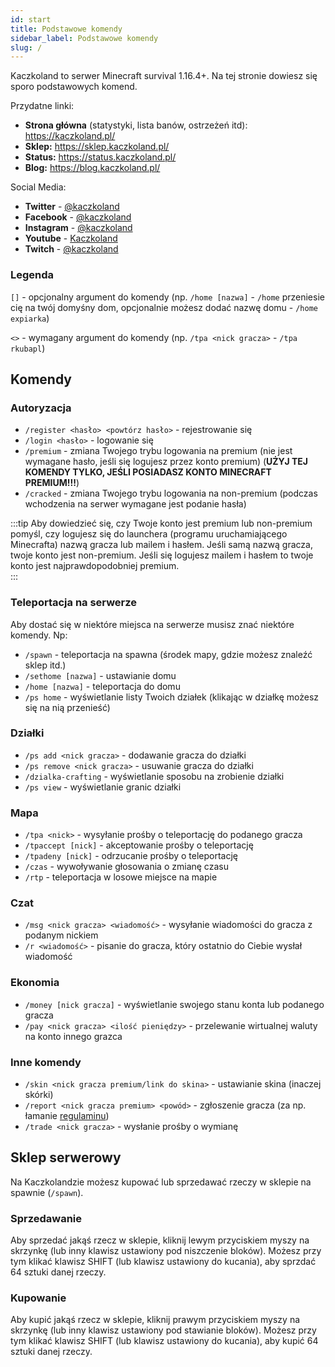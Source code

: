 ```yaml
---
id: start
title: Podstawowe komendy
sidebar_label: Podstawowe komendy
slug: /
---
```

Kaczkoland to serwer Minecraft survival 1.16.4+. Na tej stronie dowiesz się sporo podstawowych komend.

Przydatne linki:
- **Strona główna** (statystyki, lista banów, ostrzeżeń itd): https://kaczkoland.pl/
- **Sklep:** https://sklep.kaczkoland.pl/
- **Status:** https://status.kaczkoland.pl/
- **Blog:** https://blog.kaczkoland.pl/


Social Media:
- **Twitter** - [@kaczkoland](https://twitter.com/kaczkoland)
- **Facebook** - [@kaczkoland](https://fb.com/kaczkoland)
- **Instagram** - [@kaczkoland](https://instagram.com/kaczkoland)
- **Youtube** - [Kaczkoland](https://kaczkoland.pl/youtube)
- **Twitch** - [@kaczkoland](https://twitch.tv/kaczkoland)
### Legenda
`[]` - opcjonalny argument do komendy (np. `/home [nazwa]` - `/home` przeniesie cię na twój domyśny dom, opcjonalnie możesz dodać nazwę domu - `/home expiarka`)

`<>` - wymagany argument do komendy (np. `/tpa <nick gracza>` - `/tpa rkubapl`)

## Komendy
### Autoryzacja
- `/register <hasło> <powtórz hasło>` - rejestrowanie się 
- `/login <hasło>` - logowanie się 
- `/premium` - zmiana Twojego trybu logowania na premium (nie jest wymagane hasło, jeśli się logujesz przez konto premium) (**UŻYJ TEJ KOMENDY TYLKO, JEŚLI POSIADASZ KONTO MINECRAFT PREMIUM!!!**)
- `/cracked` - zmiana Twojego trybu logowania na non-premium (podczas wchodzenia na serwer wymagane jest podanie hasła)

:::tip
  Aby dowiedzieć się, czy Twoje konto jest premium lub non-premium pomyśl, czy logujesz się do launchera (programu uruchamiającego Minecrafta) nazwą gracza lub mailem i hasłem. Jeśli samą nazwą gracza, twoje konto jest non-premium. Jeśli się logujesz mailem i hasłem to twoje konto jest najprawdopodobniej premium.  
:::
### Teleportacja na serwerze
Aby dostać się w niektóre miejsca na serwerze musisz znać niektóre komendy. Np:

- `/spawn` - teleportacja na spawna (środek mapy, gdzie możesz znaleźć sklep itd.)
- `/sethome [nazwa]` - ustawianie domu
- `/home [nazwa]` - teleportacja do domu
- `/ps home` - wyświetlanie listy Twoich działek (klikając w działkę możesz się na nią przenieść)
### Działki
- `/ps add <nick gracza>` - dodawanie gracza do działki
- `/ps remove <nick gracza>` - usuwanie gracza do działki
- `/dzialka-crafting` - wyświetlanie sposobu na zrobienie działki
- `/ps view` - wyświetlanie granic działki
### Mapa
- `/tpa <nick>` - wysyłanie prośby o teleportację do podanego gracza
- `/tpaccept [nick]` - akceptowanie prośby o teleportację
- `/tpadeny [nick]` - odrzucanie prośby o teleportację
- `/czas` - wywoływanie głosowania o zmianę czasu
- `/rtp` - teleportacja w losowe miejsce na mapie
### Czat
- `/msg <nick gracza> <wiadomość>` - wysyłanie wiadomości do gracza z podanym nickiem
- `/r <wiadomość>` - pisanie do gracza, który ostatnio do Ciebie wysłał wiadomość
### Ekonomia
- `/money [nick gracza]` - wyświetlanie swojego stanu konta lub podanego gracza
- `/pay <nick gracza> <ilość pieniędzy>` - przelewanie wirtualnej waluty na konto innego grazca
### Inne komendy
- `/skin <nick gracza premium/link do skina>` - ustawianie skina (inaczej skórki)
- `/report <nick gracza premium> <powód>` - zgłoszenie gracza (za np. łamanie [regulaminu](https://kaczkoland.pl/regulamin))
- `/trade <nick gracza>` - wysłanie prośby o wymianę
## Sklep serwerowy
Na Kaczkolandzie możesz kupować lub sprzedawać rzeczy w sklepie na spawnie (`/spawn`).
### Sprzedawanie
Aby sprzedać jakąś rzecz w sklepie, kliknij lewym przyciskiem myszy na skrzynkę (lub inny klawisz ustawiony pod niszczenie bloków). Możesz przy tym klikać klawisz SHIFT (lub klawisz ustawiony do kucania), aby sprzdać 64 sztuki danej rzeczy.
### Kupowanie
Aby kupić jakąś rzecz w sklepie, kliknij prawym przyciskiem myszy na skrzynkę (lub inny klawisz ustawiony pod stawianie bloków). Możesz przy tym klikać klawisz SHIFT (lub klawisz ustawiony do kucania), aby kupić 64 sztuki danej rzeczy.